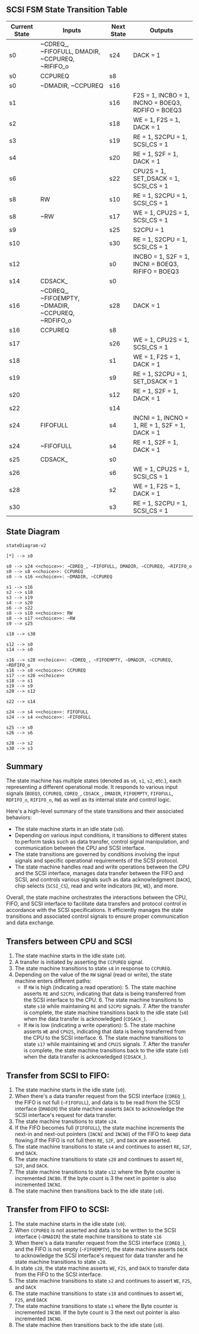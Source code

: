 ## SCSI FSM State Transition Table

| Current State | Inputs                                            | Next State | Outputs                                           |
| ------------- | ------------------------------------------------- | ---------- | ------------------------------------------------- |
| s0            | ~CDREQ_, ~FIFOFULL, DMADIR, ~CCPUREQ, ~RIFIFO_o   | s24        | DACK = 1                                          |
| s0            | CCPUREQ                                           | s8         |                                                   |
| s0            | ~DMADIR, ~CCPUREQ                                 | s16        |                                                   |
| s1            |                                                   | s16        | F2S = 1, INCBO = 1, INCNO = BOEQ3, RDFIFO = BOEQ3 |
| s2            |                                                   | s18        | WE = 1, F2S = 1, DACK = 1                         |
| s3            |                                                   | s19        | RE = 1, S2CPU = 1, SCSI_CS = 1                    |
| s4            |                                                   | s20        | RE = 1, S2F = 1, DACK = 1                         |
| s6            |                                                   | s22        | CPU2S = 1, SET_DSACK = 1, SCSI_CS = 1             |
| s8            | RW                                                | s10        | RE = 1, S2CPU = 1, SCSI_CS = 1                    |
| s8            | ~RW                                               | s17        | WE = 1, CPU2S = 1, SCSI_CS = 1                    |
| s9            |                                                   | s25        | S2CPU = 1                                         |
| s10           |                                                   | s30        | RE = 1, S2CPU = 1, SCSI_CS = 1                    |
| s12           |                                                   | s0         | INCBO = 1, S2F = 1, INCNI = BOEQ3, RIFIFO = BOEQ3 |
| s14           | CDSACK_                                           | s0         |                                                   |
| s16           | ~CDREQ_, ~FIFOEMPTY, ~DMADIR, ~CCPUREQ, ~RDFIFO_o | s28        | DACK = 1                                          |
| s16           | CCPUREQ                                           | s8         |                                                   |
| s17           |                                                   | s26        | WE = 1, CPU2S = 1, SCSI_CS = 1                    |
| s18           |                                                   | s1         | WE = 1, F2S = 1, DACK = 1                         |
| s19           |                                                   | s9         | RE = 1, S2CPU = 1, SET_DSACK = 1                  |
| s20           |                                                   | s12        | RE = 1, S2F = 1, DACK = 1                         |
| s22           |                                                   | s14        |                                                   |
| s24           | FIFOFULL                                          | s4         | INCNI = 1, INCNO = 1, RE = 1, S2F = 1, DACK = 1   |
| s24           | ~FIFOFULL                                         | s4         | RE = 1, S2F = 1, DACK = 1                         |
| s25           | CDSACK_                                           | s0         |                                                   |
| s26           |                                                   | s6         | WE = 1, CPU2S = 1, SCSI_CS = 1                    |
| s28           |                                                   | s2         | WE = 1, F2S = 1, DACK = 1                         |
| s30           |                                                   | s3         | RE = 1, S2CPU = 1, SCSI_CS = 1                    |
## State Diagram
```mermaid
stateDiagram-v2

[*] --> s0

s0 --> s24 <<choice>>: ~CDREQ_, ~FIFOFULL, DMADIR, ~CCPUREQ, ~RIFIFO_o
s0 --> s8 <<choice>>: CCPUREQ
s0 --> s16 <<choice>>: ~DMADIR, ~CCPUREQ

s1 --> s16
s2 --> s18
s3 --> s19
s4 --> s20
s6 --> s22
s8 --> s10 <<choice>>: RW
s8 --> s17 <<choice>>: ~RW
s9 --> s25

s10 --> s30

s12 --> s0
s14 --> s0

s16 --> s28 <<choice>>: ~CDREQ_, ~FIFOEMPTY, ~DMADIR, ~CCPUREQ, ~RDFIFO_o
s16 --> s8 <<choice>>: CCPUREQ
s17 --> s26 <<choice>>
s18 --> s1
s19 --> s9
s20 --> s12

s22 --> s14

s24 --> s4 <<choice>>: FIFOFULL
s24 --> s4 <<choice>>: ~FIFOFULL

s25 --> s0
s26 --> s6

s28 --> s2
s30 --> s3

```

## Summary

The state machine has multiple states (denoted as `s0`, `s1`, `s2`, etc.), each representing a different operational mode. It responds to various input signals (`BOEQ3`, `CCPUREQ`, `CDREQ_`, `CDSACK_`, `DMADIR`, `FIFOEMPTY`, `FIFOFULL`, `RDFIFO_o`, `RIFIFO_o`, `RW`) as well as its internal state and control logic.

Here's a high-level summary of the state transitions and their associated behaviors:

- The state machine starts in an idle state (`s0`).
- Depending on various input conditions, it transitions to different states to perform tasks such as data transfer, control signal manipulation, and communication between the CPU and SCSI interface.
- The state transitions are governed by conditions involving the input signals and specific operational requirements of the SCSI protocol.
- The state machine handles read and write operations between the CPU and the SCSI interface, manages data transfer between the FIFO and SCSI, and controls various signals such as data acknowledgment (`DACK`), chip selects (`SCSI_CS`), read and write indicators (`RE`, `WE`), and more.

Overall, the state machine orchestrates the interactions between the CPU, FIFO, and SCSI interface to facilitate data transfers and protocol control in accordance with the SCSI specifications. It efficiently manages the state transitions and associated control signals to ensure proper communication and data exchange.

## Transfers between CPU and SCSI

1. The state machine starts in the idle state (`s0`).
2. A transfer is initiated  by asserting the `CCPUREQ` signal.
3. The state machine transitions to state `s8` in response to `CCPUREQ`.
4. Depending on the value of the `RW` signal (read or write), the state machine enters different paths:
   - If `RW` is high (indicating a read operation):
     5. The state machine asserts `RE` and `S2CPU`, indicating that data is being transferred from the SCSI interface to the CPU.
     6. The state machine transitions to state `s10` while maintaining `RE` and `S2CPU` signals.
     7. After the transfer is complete, the state machine transitions back to the idle state (`s0`) when the data transfer is acknowledged (`CDSACK_`).
   - If `RW` is low (indicating a write operation):
     5. The state machine asserts `WE` and `CPU2S`, indicating that data is being transferred from the CPU to the SCSI interface.
     6. The state machine transitions to state `s17` while maintaining `WE` and `CPU2S` signals.
     7. After the transfer is complete, the state machine transitions back to the idle state (`s0`) when the data transfer is acknowledged (`CDSACK_`).
    
## Transfer from SCSI to FIFO:

1. The state machine starts in the idle state (`s0`).
2. When there's a data transfer request from the SCSI interface (`CDREQ_`), the FIFO is not full (`~FIFOFULL`), and data is to be read from the SCSI interface (`DMADIR`) the state machine asserts `DACK` to acknowledge the SCSI interface's request for data transfer.
3. The state machine transitions to state `s24`.
4. If the FIFO becomes full (`FIFOFULL`), the state machine increments the next-in and next-out pointers (`INCNI` and `INCNO`) of the FIFO to keep data flowing.if the FIFO is not full then `RE`, `S2F`, and `DACK` are asserted.
5. The state machine transitions to state `s4` and continues to assert `RE`, `S2F`, and `DACK`.
6. The state machine transitions to state `s20` and continues to assert `RE`, `S2F`, and `DACK`.
7. The state machine transitions to state `s12` where the Byte counter is incremented `INCBO`. If the byte count is 3 the next in pointer is also incremented `INCNI`. 
8. The state machine then transitions back to the idle state (`s0`).

## Transfer from FIFO to SCSI:

1. The state machine starts in the idle state (`s0`).
2. When `CCPUREQ` is not asserted and data is to be written to the SCSI interface (`~DMADIR`) the state machine transitions to state `s16`
3. When there's a data transfer request from the SCSI interface (`CDREQ_`), and the FIFO is not empty (`~FIFOEMPTY`), the state machine asserts `DACK` to acknowledge the SCSI interface's request for data transfer and he state machine transitions to state `s28`.
6. In state `s28`, the state machine asserts `WE`, `F2S`, and `DACK` to transfer data from the FIFO to the SCSI interface.
7. The state machine transitions to state `s2` and continues to assert `WE`, `F2S`, and `DACK`
8. The state machine transitions to state `s18` and continues to assert `WE`, `F2S`, and `DACK`
9. The state machine transitions to state `s1` where the Byte counter is incremented `INCBO`. If the byte count is 3 the next out pointer is also incremented `INCNO`. 
10. The state machine then transitions back to the idle state (`s0`).
